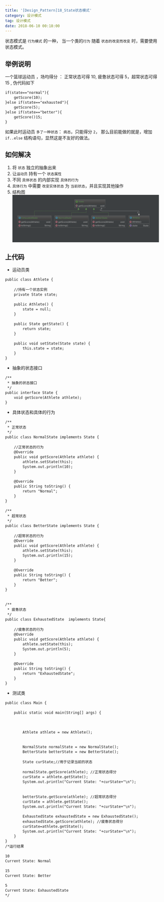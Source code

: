 ```yaml
---
title: '[Design_Pattern]18_State状态模式'
category: 设计模式
tag: 设计模式
date: 2018-06-10 00:18:00
---
```


状态模式是 `行为模式` 的一种， 当一个类的`行为` 随着 `状态的改变而改变` 时，需要使用 状态模式。

## 举例说明

一个篮球运动员 ，场均得分 ： 正常状态可得 10, 疲惫状态可得 5，超常状态可得 15 , 伪代码如下

```
if(state=="normal"){
    getScore(10);
}else if(state=="exhausted"){
    getScore(5);
}else if(state=="better"){
    getScore()15;
}
```
如果此时运动员 `多了一种状态`： `病态`，只能得分 `2`， 那么目前能做的就是，增加 `if..else` 结构语句，显然这是不友好的做法。

## 如何解决

1. 将 `状态` 独立的抽象出来
2. 让`运动员` 持有一个 `状态属性`
3. 不同 `具体状态` 的内部实现 `具体的行为`
4. `具体行为` 中需要 `改变实体状态` 为 `当前状态`，并且实现其他操作
5. 结构图
![](/images/dp18_state_00.png)

## 上代码

- 运动员类
```
public class Athlete {

    //持有一个状态实例
    private State state;

    public Athlete() {
        state = null;
    }

    public State getState() {
        return state;
    }

    public void setState(State state) {
        this.state = state;
    }
}

```
- 抽象的状态接口
```
/**
 * 抽象的状态接口
 */
public interface State {
    void getScore(Athlete athlete);
}
```
- 具体状态和具体的行为
```$xslt
/**
 * 正常状态
 */
public class NormalState implements State {
    
    //正常状态的行为
    @Override
    public void getScore(Athlete athlete) {
        athlete.setState(this);
        System.out.println(10);
    }

    @Override
    public String toString() {
        return "Normal";
    }
}

/**
 * 超常状态
 */
public class BetterState implements State {
    
    //超常状态的行为
    @Override
    public void getScore(Athlete athlete) {
        athlete.setState(this);
        System.out.println(15);
    }

    @Override
    public String toString() {
        return "Better";
    }
}


/**
 * 疲惫状态
 */
public class ExhaustedState  implements State{
    
    //疲惫状态的行为
    @Override
    public void getScore(Athlete athlete) {
        athlete.setState(this);
        System.out.println(5);
    }

    @Override
    public String toString() {
        return "ExhaustedState";
    }
}

```
- 测试类
```
public class Main {

    public static void main(String[] args) {



        Athlete athlete = new Athlete();


        NormalState normalState = new NormalState();
        BetterState betterState = new BetterState();

        State curState;//用于记录当前的状态

        normalState.getScore(athlete); //正常状态得分
        curState = athlete.getState();
        System.out.println("Current State: "+curState+"\n");


        betterState.getScore(athlete); //超常状态得分
        curState = athlete.getState();
        System.out.println("Current State: "+curState+"\n");

        ExhaustedState exhaustedState = new ExhaustedState();
        exhaustedState.getScore(athlete); //疲惫状态得分
        curState=athlete.getState(); 
        System.out.println("Current State: "+curState+"\n");
    }
}
/*运行结果

10
Current State: Normal

15
Current State: Better

5
Current State: ExhaustedState
*/

```
